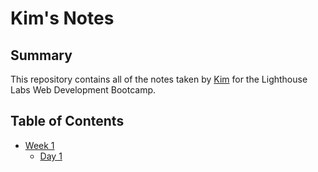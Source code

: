# Kim's Notes

## Summary 

This repository contains all of the notes taken by [Kim](https://github.com/kimmarfil) for the Lighthouse Labs Web Development Bootcamp.

## Table of Contents

* [Week 1](/Week_1)
  * [Day 1](/Week_1/Day_1)